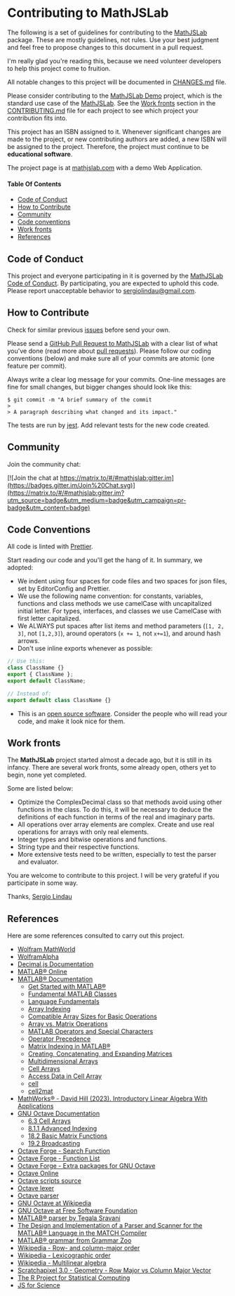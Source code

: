 # Contributing to MathJSLab

The following is a set of guidelines for contributing to the
[MathJSLab](https://mathjslab.com/) package. These are mostly guidelines, not
rules. Use your best judgment and feel free to propose changes to this document
in a pull request.

I'm really glad you're reading this, because we need volunteer developers to
help this project come to fruition.

All notable changes to this project will be documented in
[CHANGES.md](https://github.com/MathJSLab/mathjslab/blob/main/CHANGES.md) file.

Please consider contributing to the
[MathJSLab Demo](https://github.com/MathJSLab/mathjslab-app) project, which is
the standard use case of the
[MathJSLab](https://github.com/MathJSLab/mathjslab). See the
[Work fronts](#work-fronts) section in the
[CONTRIBUTING.md](https://github.com/MathJSLab/mathjslab/blob/main/CONTRIBUTING.md)
file for each project to see which project your contribution fits into.

This project has an ISBN assigned to it. Whenever significant changes are made
to the project, or new contributing authors are added, a new ISBN will be
assigned to the project. Therefore, the project must continue to be
**educational software**.

The project page is at [mathjslab.com](https://mathjslab.com/) with a demo Web
Application.

#### Table Of Contents

- [Code of Conduct](#code-of-conduct)
- [How to Contribute](#how-to-contribute)
- [Community](#community)
- [Code conventions](#code-conventions)
- [Work fronts](#work-fronts)
- [References](#references)

## Code of Conduct

This project and everyone participating in it is governed by the
[MathJSLab Code of Conduct](https://github.com/MathJSLab/mathjslab/blob/main/CODE_OF_CONDUCT.md).
By participating, you are expected to uphold this code. Please report
unacceptable behavior to
[sergiolindau@gmail.com](mailto:sergiolindau@gmail.com).

## How to Contribute

Check for similar previous
[issues](https://github.com/MathJSLab/mathjslab/issues) before send your own.

Please send a
[GitHub Pull Request to MathJSLab](https://github.com/MathJSLab/mathjslab/pull/new/main)
with a clear list of what you've done (read more about
[pull requests](http://help.github.com/pull-requests/)). Please follow our
coding conventions (below) and make sure all of your commits are atomic (one
feature per commit).

Always write a clear log message for your commits. One-line messages are fine
for small changes, but bigger changes should look like this:

    $ git commit -m "A brief summary of the commit
    >
    > A paragraph describing what changed and its impact."

The tests are run by [jest](https://jestjs.io/). Add relevant tests for the new
code created.

## Community

Join the community chat:

[![Join the chat at https://matrix.to/#/#mathjslab:gitter.im](https://badges.gitter.im/Join%20Chat.svg)](https://matrix.to/#/#mathjslab:gitter.im?utm_source=badge&utm_medium=badge&utm_campaign=pr-badge&utm_content=badge)

## Code Conventions

All code is linted with [Prettier](https://prettier.io/).

Start reading our code and you'll get the hang of it. In summary, we adopted:

- We indent using four spaces for code files and two spaces for json files, set
  by EditorConfig and Prettier.
- We use the following name convention: for constants, variables, functions and
  class methods we use camelCase with uncapitalized initial letter. For types,
  interfaces, and classes we use CamelCase with first letter capitalized.
- We ALWAYS put spaces after list items and method parameters (`[1, 2, 3]`, not
  `[1,2,3]`), around operators (`x += 1`, not `x+=1`), and around hash arrows.
- Don't use inline exports whenever as possible:

```typescript
// Use this:
class ClassName {}
export { ClassName };
export default ClassName;

// Instead of:
export default class ClassName {}
```

- This is an
  [open source software](https://en.wikipedia.org/wiki/Open-source_software).
  Consider the people who will read your code, and make it look nice for them.

## Work fronts

The **MathJSLab** project started almost a decade ago, but it is still in its
infancy. There are several work fronts, some already open, others yet to begin,
none yet completed.

Some are listed below:

- Optimize the ComplexDecimal class so that methods avoid using other functions
  in the class. To do this, it will be necessary to deduce the definitions of
  each function in terms of the real and imaginary parts.
- All operations over array elements are complex. Create and use real
  operations for arrays with only real elements.
- Integer types and bitwise operations and functions.
- String type and their respective functions.
- More extensive tests need to be written, especially to test the parser and
  evaluator.

You are welcome to contribute to this project. I will be very grateful if you
participate in some way.

Thanks, [Sergio Lindau](mailto:sergiolindau@gmail.com)

## References

Here are some references consulted to carry out this project.

- [Wolfram MathWorld](https://mathworld.wolfram.com/)
- [WolframAlpha](https://www.wolframalpha.com/)
- [Decimal.js Documentation](https://mikemcl.github.io/decimal.js/)
- [MATLAB&reg; Online](https://matlab.mathworks.com/)
- [MATLAB&reg; Documentation](https://www.mathworks.com/help/matlab/index.html)
    - [Get Started with MATLAB&reg;](https://www.mathworks.com/help/matlab/getting-started-with-matlab.html)
    - [Fundamental MATLAB Classes](https://www.mathworks.com/help/matlab/matlab_prog/fundamental-matlab-classes.html)
    - [Language Fundamentals](https://www.mathworks.com/help/matlab/language-fundamentals.html)
    - [Array Indexing](https://www.mathworks.com/help/matlab/math/array-indexing.html)
    - [Compatible Array Sizes for Basic Operations](https://www.mathworks.com/help/matlab/matlab_prog/compatible-array-sizes-for-basic-operations.html)
    - [Array vs. Matrix Operations](https://www.mathworks.com/help/matlab/matlab_prog/array-vs-matrix-operations.html)
    - [MATLAB Operators and Special Characters](https://www.mathworks.com/help/matlab/matlab_prog/matlab-operators-and-special-characters.html)
    - [Operator Precedence](https://www.mathworks.com/help/matlab/matlab_prog/operator-precedence.html)
    - [Matrix Indexing in MATLAB&reg;](https://www.mathworks.com/company/newsletters/articles/matrix-indexing-in-matlab.html)
    - [Creating, Concatenating, and Expanding Matrices](https://www.mathworks.com/help/matlab/math/creating-and-concatenating-matrices.html)
    - [Multidimensional Arrays](https://www.mathworks.com/help/matlab/math/multidimensional-arrays.html)
    - [Cell Arrays](https://www.mathworks.com/help/matlab/cell-arrays.html)
    - [Access Data in Cell Array](https://www.mathworks.com/help/matlab/matlab_prog/access-data-in-a-cell-array.html)
    - [cell](https://www.mathworks.com/help/matlab/ref/cell.html)
    - [cell2mat](https://www.mathworks.com/help/matlab/ref/cell2mat.html)
- [MathWorks&reg; - David Hill (2023). Introductory Linear Algebra With Applications](https://www.mathworks.com/matlabcentral/fileexchange/2284-introductory-linear-algebra-with-applications)
- [GNU Octave Documentation](https://docs.octave.org/latest/)
    - [6.3 Cell Arrays](https://docs.octave.org/latest/Cell-Arrays.html)
    - [8.1.1 Advanced Indexing](https://docs.octave.org/latest/Advanced-Indexing.html)
    - [18.2 Basic Matrix Functions](https://octave.org/doc/latest/Basic-Matrix-Functions.html)
    - [19.2 Broadcasting](https://docs.octave.org/latest/Broadcasting.html)
- [Octave Forge - Search Function](https://octave.sourceforge.io/list_functions.php)
- [Octave Forge - Function List](https://octave.sourceforge.io/octave/overview.html)
- [Octave Forge - Extra packages for GNU Octave](https://octave.sourceforge.io/)
- [Octave Online](https://octave-online.net/)
- [Octave scripts source](https://github.com/gnu-octave/octave/tree/default/scripts)
- [Octave lexer](https://github.com/gnu-octave/octave/blob/default/libinterp/parse-tree/lex.ll)
- [Octave parser](https://github.com/gnu-octave/octave/blob/default/libinterp/parse-tree/oct-parse.yy)
- [GNU Octave at Wikipedia](https://en.wikipedia.org/wiki/GNU_Octave)
- [GNU Octave at Free Software Foundation](https://www.gnu.org/software/octave/)
- [MATLAB&reg; parser by Tegala Sravani](https://github.com/TegalaSravani/MATLAB-PARSER)
- [The Design and Implementation of a Parser and Scanner for the MATLAB&reg; Language in the MATCH Compiler](http://www.ece.northwestern.edu/cpdc/pjoisha/MAGICA/CPDC-TR-9909-017.pdf)
- [MATLAB&reg; grammar from Grammar Zoo](https://slebok.github.io/zoo/markup/scientific/matlab/srour/extracted/index.html)
- [Wikipedia - Row- and column-major order](https://en.wikipedia.org/wiki/Row-_and_column-major_order)
- [Wikipedia - Lexicographic order](https://en.wikipedia.org/wiki/Lexicographic_order)
- [Wikipedia - Multilinear algebra](https://en.wikipedia.org/wiki/Multilinear_algebra)
- [Scratchapixel 3.0 - Geometry - Row Major vs Column Major Vector](https://www.scratchapixel.com/lessons/mathematics-physics-for-computer-graphics/geometry/row-major-vs-column-major-vector.html)
- [The R Project for Statistical Computing](https://www.r-project.org/)
- [JS for Science](https://indico.cern.ch/event/853710/contributions/3708132/attachments/1985053/3307323/Armina_Abramyan_JS_for_Science.pdf)
